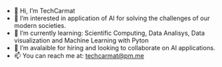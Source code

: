 - 👋 Hi, I’m TechCarmat
- 👀 I’m interested in application of AI for solving the challenges of our modern societies. 
- 🌱 I’m currently learning: Scientific Computing, Data Analisys, Data visualization and Machine Learning with Pyton
- 💞️ I’m avalaible for hiring and looking to collaborate on AI applications.
- 📫 You can reach me at: techcarmat@pm.me

<!---
carmat88/carmat88 is a ✨ special ✨ repository because its `README.md` (this file) appears on your GitHub profile.
You can click the Preview link to take a look at your changes.
--->
